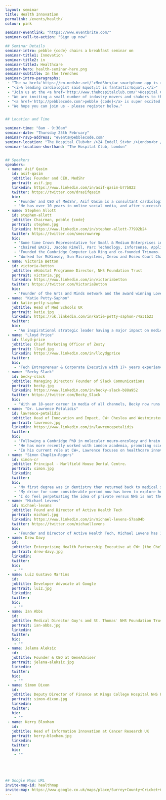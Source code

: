```yaml
---
layout: seminar
title: Health Innovation
permalink: /events/health/
colour: pink

seminar-eventlink: "https://www.eventbrite.com/"
seminar-call-to-action: "Sign up now"

## Seminar Details
seminar-intro: pebble {code} chairs a breakfast seminar on
seminar-title1: Innovation
seminar-title2: in
seminar-title3: Healthcare
seminar-hero: health-seminar-hero.png
seminar-subtitle: In the trenches
seminar-intro-paragraphs:
 - "The <a href='https://en.medshr.net/'>MedShr</a> smartphone app is revolutionising diagnostics in cardiology, by securely and easily sharing cases amongst leading practitioners. Developed by leading cardiologist <a href='#asif-qasim'>Dr Asif Qasim</a> (Trinity College Cambridge), and with rapid viral adoption, it truly is innovation in action!"
 - "<i>A leading cardiologist said &quot;it is fantastic!&quot;.</i>"
 - "Join us at the <a href='http://www.thehospitalclub.com/'>Hospital Club</a> in London and hear how Dr Qasim did it and share your opinions on the impact of the digital revolution on health."
 - "We are inviting a small number of industry movers and shakers to this informal roundtable breakfast in a move to facilitate connections and debate, and uncover the secret sauce for making innovation happen in Health. "
 - "<a href='http://pebblecode.com'>pebble {code}</a> is super excited about healthcare innovation and transformation and believes that a big part of the answer lies in innovative and open digital solutions, and that full scale digital transformation is imminent - in our view, the UK is at the forefront. <a href='http://pebblecode.com'>pebble {code}</a> has been working to bridge the tech and health industries for a number of years - delivering digital solutions ranging from competitive intelligence to patient journeys - we are passionate about being part of the conversation."
 - "We hope you can join us - please register below."


## Location and Time

seminar-time: "8am - 9:30am"
seminar-date: "Thursday 25th February"
seminar-rsvp-address: "events@pebblecode.com"
seminar-location: "The Hospital Club<br />24 Endell St<br />London<br />WC2H 9HQ"
seminar-location-shorthand: "The Hospital Club, London"


## Speakers
speakers:
 - name: Asif Qasim
   id: asif-qasim
   jobtitle: Founder and CEO, MedShr
   portrait: asif.jpg
   linkedin: https://www.linkedin.com/in/asif-qasim-b77b822
   twitter: https://twitter.com/drasifqasim
   bio:
    - "Founder and CEO of MedShr, Asif Qasim is a consultant cardiologist and NHS Clinical Director based in London, England."
    - "He has over 10 years in online social media, and after successfully launching a case discussion network for cardiologists, he is now leading the MedShr team to build this global, multi-specialty network for doctors."
 - name: Stephen Allott
   id: stephen-allott
   jobtitle: Chairman, pebble {code}
   portrait: stephen.jpg
   linkedin: https://www.linkedin.com/in/stephen-allott-77992b24
   twitter: https://twitter.com/smecrownrep
   bio:
    - "Some time Crown Representative for Small & Medium Enterprises in the Cabinet Office and UK delegate for the D5."
    - "Chaired BACFI, Jacobs Rimell, Parc Technology, Inforsense, Applied Generics, COE Group Plc, The Red Gate Council of Advisers, Tideway Systems and Trinamo. NXD on Bright Computing, Trampoline and Zeus."
    - "Founded the Cambridge Computer Lab Ring and co-founded Trinamo. President, CFO and main board director of Micromuse Inc. (NASDAQ: MUSE)."
    - "Worked for McKinsey, Sun Microsystems, Xerox and Essex Court Chambers. Graduate of Trinity College Cambridge, Barrister (Gray’s Inn), Member of the Bar Council of England and Wales, City Fellow of Hughes Hall Cambridge University."
 - name: Victoria Betton
   id: victoria-betton
   jobtitle: mHabitat Programme Director, NHS Foundation Trust
   portrait: victoria.jpg
   linkedin: https://www.linkedin.com/in/victoriabetton
   twitter: https://twitter.com/VictoriaBetton
   bio:
    - "Founder of the Arts and Minds network and the award winning Love Arts Leeds – the first of its kind in England, exploring the relationship between arts, mental health and wellbeing. Her writing includes various published journal articles, an e-book Social Media in Mental Health Practice, alongside her blog."
 - name: "Katie Petty-Saphon"
   id: katie-petty-saphon
   jobtitle: Head of Med Schools UK
   portrait: katie.jpg
   linkedin: https://uk.linkedin.com/in/katie-petty-saphon-74a31b23
   twitter:
   bio:
    - "An inspirational strategic leader having a major impact on medical education in the UK, Katie has led Med Schools UK for over 12 years."
 - name: "Lloyd Price"
   id: lloyd-price
   jobtitle: Chief Marketing Officer of Zesty
   portrait: lloyd.jpg
   linkedin: https://www.linkedin.com/in/lloydgprice
   twitter:
   bio:
    - "Tech Entrepreneur & Corporate Executive with 17+ years experience; Lloyd co-founded Zesty in 2012, quickly turning it into one of the leading Digital Health brands in Europe."
 - name: "Becky Slack"
   id: becky-slack
   jobtitle: Managing Director/ Founder of Slack Communications
   portrait: becky.jpg
   linkedin: https://www.linkedin.com/in/becky-slack-b88a952
   twitter: https://twitter.com/Becky_Slack
   bio:
    - "With an 18-year career in media of all channels, Becky now runs slack communications alongside writing for The Guardian, The Independent, and New Statesman."
 - name: "Dr. Lawrence Petalidis"
   id: lawrence-petalidis
   jobtitle: Head of Innovation and Impact, CW+ Cheslea and Westminster NHS Foundation Trust Health Charity
   portrait: lawrence.jpg
   linkedin: https://www.linkedin.com/in/lawrencepetalidis
   twitter:
   bio:
    - "Following a Cambridge PhD in molecular neuro-oncology and brain tumour biomarker identification, Lawrence spent 8 years in Business Development, international technical project management and process digitalisation."
    - "He has more recently worked with London academia, promoting science and technology enterprise, knowledge transfer, new product development, innovation and consulting services."
    - "In his current role at CW+, Lawrence focuses on healthcare innovation, with an aim at improving Chelsea and Westminster Hospital care provision and patient experience."
 - name: "Simon Chaplin-Rogers"
   id: simon-cr
   jobtitle: Principal - Marlfield House Dental Centre.
   portrait: simon.jpg
   linkedin:
   twitter:
   bio:
    - "My first degree was in dentistry then returned back to medical school to qualify in medicine - I am currently the senior partner of a large general medical practice in Winchester and one of the directors of an NHS/Private general dental practice group."
    - "My drive for some considerable period now has been to explore how to breakdown many of the barriers patients have to get through to access medical care both in the NHS and private sector, we need to provide real choice, thereby adding capacity in the 'system'."
    - "I do feel perpetuating the idea of private versus NHS is not the way forward - we are developing a 'patient driven health service' - so provide excellent information and choice - it could be just what the doctor ordered!"
 - name: "Michael Levens"
   id: michael-levans
   jobtitle: Found and Director of Active Health Tech
   portrait: michael.jpg
   linkedin: https://www.linkedin.com/in/michael-levens-57aa04b
   twitter: https://twitter.com/michaellevens
   bio:
    - "Founder and Director of Active Health Tech, Michael Levens has 15+ years experience in creating and running large-scale global technology businesses."
 - name: Drew Davy
   id:
   jobtitle: Enterprising Health Partnership Executive at CW+ (the Chelsea and Westminster Hospital FT Health Charity)
   portrait: drew-davy.jpg
   linkedin:
   twitter:
   bio:
    - ""
 - name: Luiz Gustavo Martins
   id:
   jobtitle: Developer Advocate at Google
   portrait: luiz.jpg
   linkedin:
   twitter:
   bio:
    - ""
 - name: Ian Abbs
   id:
   jobtitle: Medical Director Guy's and St. Thomas' NHS Foundation Trust
   portrait: ian-abbs.jpg
   linkedin:
   twitter:
   bio:
    - ""
 - name: Jelena Aleksic
   id:
   jobtitle: Founder & CEO at GeneAdviser
   portrait: jelena-aleksic.jpg
   linkedin:
   twitter:
   bio:
    - ""
 - name: Simon Dixon
   id:
   jobtitle: Deputy Director of Finance at Kings College Hospital NHS FT
   portrait: simon-dixon.jpg
   linkedin:
   twitter:
   bio:
    - ""
 - name: Kerry Bloxham
   id:
   jobtitle: Head of Information Innovation at Cancer Research UK
   portrait: kerry-bloxham.jpg
   linkedin:
   twitter:
   bio:
    - ""





## Google Maps URL
invite-map-id: healthmap
invite-map: https://www.google.co.uk/maps/place/Surrey+County+Cricket+Club/@51.483612,-0.11492,15z/data=!4m2!3m1!1s0x0:0xf09a6ef184954e68?sa=X&ved=0CJABEPwSMA1qFQoTCKatle_TlMYCFckj2wodDEYAbw
---
```

